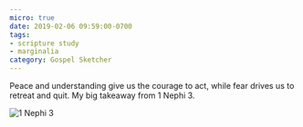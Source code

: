 ```yaml
---
micro: true
date: 2019-02-06 09:59:00-0700
tags:
- scripture study
- marginalia
category: Gospel Sketcher
---
```


Peace and understanding give us the courage to act, while fear drives us to retreat and quit. My big takeaway from 1 Nephi 3.

<img src="https://www.gospelsketcher.org/uploads/2019/d5c3c24303.jpg" alt="1 Nephi 3" />